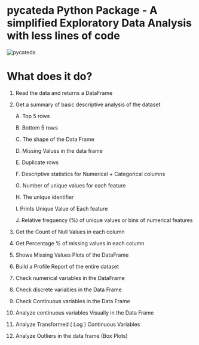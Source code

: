 # pycateda Python Package - A simplified Exploratory Data Analysis with less lines of code

![pycateda](https://miro.medium.com/max/658/1*0JSGjWN6mXIShXvkam-Q2A.png)

# What does it do?

1. Read the data and returns a DataFrame
2. Get a summary of basic descriptive analysis of the dataset

   A. Top 5 rows
   
   B. Bottom 5 rows
   
   C. The shape of the Data Frame
   
   D. Missing Values in the data frame
   
   E. Duplicate rows
   
   F. Descriptive statistics for Numerical + Categorical columns
   
   G. Number of unique values for each feature
   
   H. The unique identifier
   
   I. Prints Unique Value of Each feature
   
   J. Relative frequency (%) of unique values or bins of numerical features
   
3. Get the Count of Null Values in each column
4. Get Percentage % of missing values in each column
5. Shows Missing Values Plots of the DataFrame
6. Build a Profile Report of the entire dataset
7. Check numerical variables in the DataFrame
8. Check discrete variables in the Data Frame
9. Check Continuous variables in the Data Frame
10. Analyze continuous variables Visually in the Data Frame
11. Analyze Transformed ( Log ) Continuous Variables
12. Analyze Outliers in the data frame (Box Plots)
